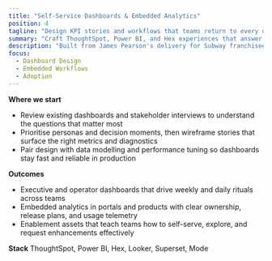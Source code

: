 ```yaml
---
title: "Self-Service Dashboards & Embedded Analytics"
position: 4
tagline: "Design KPI stories and workflows that teams return to every day."
summary: "Craft ThoughtSpot, Power BI, and Hex experiences that answer follow-up questions and unlock adoption."
description: "Built from James Pearson's delivery for Subway franchisees, Vita Mojo operators, and private equity portfolio reviews."
focus:
  - Dashboard Design
  - Embedded Workflows
  - Adoption
---
```


**Where we start**
- Review existing dashboards and stakeholder interviews to understand the questions that matter most
- Prioritise personas and decision moments, then wireframe stories that surface the right metrics and diagnostics
- Pair design with data modelling and performance tuning so dashboards stay fast and reliable in production

**Outcomes**
- Executive and operator dashboards that drive weekly and daily rituals across teams
- Embedded analytics in portals and products with clear ownership, release plans, and usage telemetry
- Enablement assets that teach teams how to self-serve, explore, and request enhancements effectively

**Stack**
ThoughtSpot, Power BI, Hex, Looker, Superset, Mode
